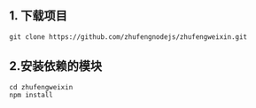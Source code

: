 ## 1. 下载项目
```
git clone https://github.com/zhufengnodejs/zhufengweixin.git
```

## 2.安装依赖的模块
```
cd zhufengweixin
npm install
```